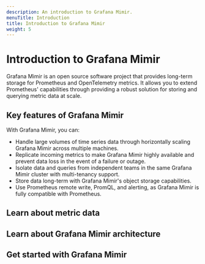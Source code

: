 ```yaml
---
description: An introduction to Grafana Mimir.
menuTitle: Introduction
title: Introduction to Grafana Mimir
weight: 5
---
```


# Introduction to Grafana Mimir

Grafana Mimir is an open source software project that provides long-term storage for Prometheus and OpenTelemetry metrics. It allows you to extend Prometheus' capabilities through providing a robust solution for storing and querying metric data at scale.

## Key features of Grafana Mimir

With Grafana Mimir, you can:

- Handle large volumes of time series data through horizontally scaling Grafana Mimir across multiple machines.
- Replicate incoming metrics to make Grafana Mimir highly available and prevent data loss in the event of a failure or outage.
- Isolate data and queries from independent teams in the same Grafana Mimir cluster with multi-tenancy support.
- Store data long-term with Grafana Mimir's object storage capabilities.
- Use Prometheus remote write, PromQL, and alerting, as Grafana Mimir is fully compatible with Prometheus.

## Learn about metric data

## Learn about Grafana Mimir architecture

## Get started with Grafana Mimir